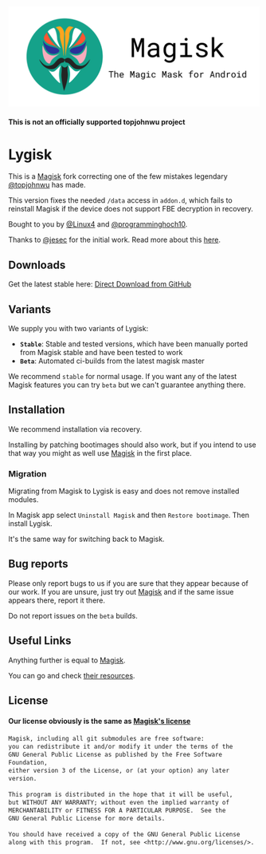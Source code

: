 ![Magisk Logo](logo.png)

#### **This is not an officially supported topjohnwu project**

# Lygisk

This is a [Magisk](https://github.com/topjohnwu/Magisk) fork correcting one of the few mistakes legendary [@topjohnwu](github.com/topjohnwu) has made.

This version fixes the needed `/data` access in `addon.d`,
which fails to reinstall Magisk if the device does not support FBE decryption in recovery.

Bought to you by [@Linux4](https://github.com/Linux4) and [@programminghoch10](https://github.com/programminghoch10).

Thanks to [@jesec](https://github.com/jesec) for the initial work.
Read more about this [here](https://github.com/topjohnwu/Magisk/pull/3037).

## Downloads

Get the latest stable here: [Direct Download from GitHub](https://github.com/programminghoch10/Magisk/blob/deploy/stable/app-release.apk?raw=true)


## Variants

We supply you with two variants of Lygisk:

* **`Stable`**: Stable and tested versions, which have been manually ported from Magisk stable and have been tested to work
* **`Beta`**: Automated ci-builds from the latest magisk master

We recommend `stable` for normal usage.
If you want any of the latest Magisk features you can try `beta` but we can't guarantee anything there.


## Installation

We recommend installation via recovery.

Installing by patching bootimages should also work, 
but if you intend to use that way you might as well use [Magisk](https://github.com/topjohnwu/Magisk) in the first place.

### Migration

Migrating from Magisk to Lygisk is easy and does not remove installed modules.

In Magisk app select `Uninstall Magisk` and then `Restore bootimage`.
Then install Lygisk.

It's the same way for switching back to Magisk.

## Bug reports

Please only report bugs to us if you are sure that they appear because of our work.
If you are unsure, just try out [Magisk](https://github.com/topjohnwu/Magisk) and if the same issue appears there, report it there.

Do not report issues on the `beta` builds.


## Useful Links

Anything further is equal to [Magisk](https://github.com/topjohnwu/Magisk).

You can go and check [their resources](https://github.com/topjohnwu/Magisk#Useful-Links).


## License

#### Our license obviously is the same as [Magisk's license](https://github.com/topjohnwu/Magisk#License)

```
Magisk, including all git submodules are free software:
you can redistribute it and/or modify it under the terms of the
GNU General Public License as published by the Free Software Foundation,
either version 3 of the License, or (at your option) any later version.

This program is distributed in the hope that it will be useful,
but WITHOUT ANY WARRANTY; without even the implied warranty of
MERCHANTABILITY or FITNESS FOR A PARTICULAR PURPOSE.  See the
GNU General Public License for more details.

You should have received a copy of the GNU General Public License
along with this program.  If not, see <http://www.gnu.org/licenses/>.
```
